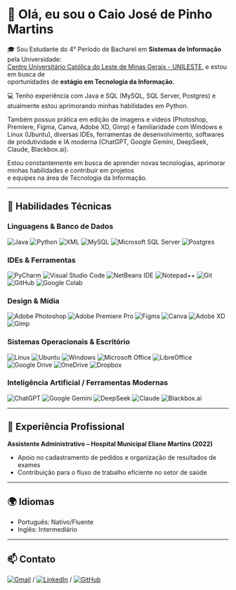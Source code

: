 # 👋 Olá, eu sou o Caio José de Pinho Martins

🎓 Sou Estudante do 4° Período de Bacharel em **Sistemas de Informação** pela Universidade:<br>[Centro Universitário Católica do Leste de Minas Gerais - UNILESTE](https://unileste.catolica.edu.br/portal/), e estou em busca de<br>oportunidades de **estágio em Tecnologia da Informação**.

💻 Tenho experiência com Java e SQL (MySQL, SQL Server, Postgres) e atualmente estou aprimorando minhas habilidades em Python.<br>

Também possuo prática em edição de imagens e vídeos (Photoshop, Premiere, Figma, Canva, Adobe XD, Gimp) e familiaridade com Windows e Linux (Ubuntu), diversas IDEs, ferramentas de desenvolvimento, softwares de produtividade e IA moderna (ChatGPT, Google Gemini, DeepSeek, Claude, Blackbox.ai).<br>

Estou constantemente em busca de aprender novas tecnologias, aprimorar minhas habilidades e contribuir em projetos<br>e equipes na área de Tecnologia da Informação.

---

## 🚀 Habilidades Técnicas

### Linguagens & Banco de Dados

![Java](https://img.shields.io/badge/java-%23ED8B00.svg?style=for-the-badge&logo=openjdk&logoColor=white)
![Python](https://img.shields.io/badge/python-3670A0?style=for-the-badge&logo=python&logoColor=ffdd54)
![XML](https://img.shields.io/badge/XML-0060AC?style=for-the-badge&logo=xml&logoColor=white)
![MySQL](https://img.shields.io/badge/mysql-4479A1.svg?style=for-the-badge&logo=mysql&logoColor=white)
![Microsoft SQL Server](https://img.shields.io/badge/Microsoft%20SQL%20Server-CC2927?style=for-the-badge&logo=microsoft%20sql%20server&logoColor=white)
![Postgres](https://img.shields.io/badge/postgres-%23316192.svg?style=for-the-badge&logo=postgresql&logoColor=white)

### IDEs & Ferramentas

![PyCharm](https://img.shields.io/badge/PyCharm-000000?style=for-the-badge&logo=pycharm&logoColor=white)
![Visual Studio Code](https://img.shields.io/badge/VS%20Code-007ACC?style=for-the-badge&logo=visual-studio-code&logoColor=white)
![NetBeans IDE](https://img.shields.io/badge/NetBeansIDE-1B6AC6.svg?style=for-the-badge&logo=apache-netbeans-ide&logoColor=white)
![Notepad++](https://img.shields.io/badge/Notepad++-90E59A.svg?style=for-the-badge&logo=notepad%2b%2b&logoColor=black)
![Git](https://img.shields.io/badge/Git-F05032?style=for-the-badge&logo=git&logoColor=white)
![GitHub](https://img.shields.io/badge/GitHub-181717?style=for-the-badge&logo=github&logoColor=white)
![Google Colab](https://img.shields.io/badge/Google%20Colab-%23F9A825.svg?style=for-the-badge&logo=googlecolab&logoColor=white)

### Design & Mídia

![Adobe Photoshop](https://img.shields.io/badge/Photoshop-31A8FF?style=for-the-badge&logo=adobe-photoshop&logoColor=white)
![Adobe Premiere Pro](https://img.shields.io/badge/Premiere_Pro-9999FF?style=for-the-badge&logo=adobe-premiere-pro&logoColor=white)
![Figma](https://img.shields.io/badge/Figma-F24E1E?style=for-the-badge&logo=figma&logoColor=white)
![Canva](https://img.shields.io/badge/Canva-00C4CC?style=for-the-badge&logo=canva&logoColor=white)
![Adobe XD](https://img.shields.io/badge/Adobe%20XD-470137?style=for-the-badge&logo=Adobe%20XD&logoColor=#FF61F6)
![Gimp](https://img.shields.io/badge/Gimp-657D8B?style=for-the-badge&logo=gimp&logoColor=FFFFFF)

### Sistemas Operacionais & Escritório

![Linux](https://img.shields.io/badge/Linux-FCC624?style=for-the-badge&logo=linux&logoColor=black)
![Ubuntu](https://img.shields.io/badge/Ubuntu-E95420?style=for-the-badge&logo=ubuntu&logoColor=white)
![Windows](https://img.shields.io/badge/Windows-0078D6?style=for-the-badge&logo=windows11&logoColor=white)
![Microsoft Office](https://img.shields.io/badge/Microsoft_Office-D83B01?style=for-the-badge&logo=microsoft-office&logoColor=white)
![LibreOffice](https://img.shields.io/badge/LibreOffice-%2318A303?style=for-the-badge&logo=LibreOffice&logoColor=white)
![Google Drive](https://img.shields.io/badge/Google%20Drive-4285F4?style=for-the-badge&logo=googledrive&logoColor=white)
![OneDrive](https://img.shields.io/badge/OneDrive-0078D4.svg?style=for-the-badge&logo=microsoftonedrive&logoColor=white)
![Dropbox](https://img.shields.io/badge/Dropbox-%233B4D98.svg?style=for-the-badge&logo=Dropbox&logoColor=white)

### Inteligência Artificial / Ferramentas Modernas

![ChatGPT](https://img.shields.io/badge/chatGPT-74aa9c?style=for-the-badge&logo=openai&logoColor=white)
![Google Gemini](https://img.shields.io/badge/google%20gemini-8E75B2?style=for-the-badge&logo=google%20gemini&logoColor=white)
![DeepSeek](https://img.shields.io/badge/DeepSeek-4B0082?style=for-the-badge&logo=deepseek&logoColor=white)
![Claude](https://img.shields.io/badge/Claude-3AA5FF?style=for-the-badge&logo=anthropic&logoColor=white)
![Blackbox.ai](https://img.shields.io/badge/Blackbox.ai-000000?style=for-the-badge&logo=blackbox&logoColor=white)

---

## 📌 Experiência Profissional

**Assistente Administrativo – Hospital Municipal Eliane Martins (2022)**

- Apoio no cadastramento de pedidos e organização de resultados de exames
- Contribuição para o fluxo de trabalho eficiente no setor de saúde

---

## 🌍 Idiomas

- Português: Nativo/Fluente
- Inglês: Intermediário

---

## 📫 Contato

[![Gmail](https://img.shields.io/badge/Gmail-D14836?style=for-the-badge&logo=gmail&logoColor=white)](mailto:caiopinhooficial@gmail.com) / [![LinkedIn](https://img.shields.io/badge/LinkedIn-0A66C2?style=for-the-badge&logo=LinkedIn&logoColor=white)](https://www.linkedin.com/in/caiopinho) / [![GitHub](https://img.shields.io/badge/GitHub-181717?style=for-the-badge&logo=github&logoColor=white)](https://github.com/caiopiinho)
